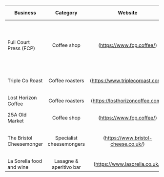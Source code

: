 | Business                             | Category           | Website                         | Service offered |
| ---------------                      |:------------------:|:---------------------:          |----------------:|
| Full Court Press (FCP)               | Coffee shop               | (https://www.fcp.coffee/)       | Takeout, retail coffee & brewing equipment delivery, online shop  |
| Triple Co Roast                      | Coffee roasters           | (https://www.triplecoroast.com/)| Retail coffee delivery                                            |
| Lost Horizon Coffee                  | Coffee roasters           | (https://losthorizoncoffee.com/)| Retail coffee delivery                                            |
| 25A Old Market                       | Coffee shop               | (https://www.fcp.coffee/)       | Takeout                                                           |
| The Bristol Cheesemonger             | Specialist cheesemongers  | (https://www.bristol-cheese.co.uk/)| home delivery, online shop available                           |
| La Sorella food and wine             | Lasagne & aperitivo bar   | (https://www.lasorella.co.uk/)     | home delivery                                                  |